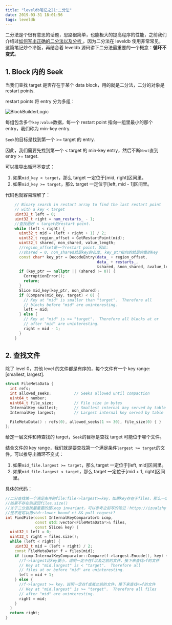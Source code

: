 ```yaml
---
title: "leveldb笔记之21:二分法"
date: 2019-03-31 18:01:56
tags: leveldb
---
```


二分法是个很有意思的话题，思路很简单，也能极大的提高程序的性能，之前我们介绍过[如何写出正确的二分法以及分析
](https://izualzhy.cn/binary-search-analysis)。因为二分法在 leveldb 使用非常常见，这篇笔记炒个冷饭，再结合着 leveldb 源码讲下二分法最重要的一个概念：**循环不变式**。

## 1. Block 内的 Seek

当我们查找 target 是否存在于某个 data block，用的就是二分法，二分的对象是 restart points.

restart points 将 entry 分为多组：

![BlockBuilderLogic](/assets/images/leveldb/block_builder_logic.png)

每组包含多个`key:value`数据，每一个 restart point 指向一组里最小的那个 entry，我们称为 min-key entry.

`Seek`的目标是找到第一个 >= target 的 entry.

因此，我们需要先找到第一个 < target 的 min-key entry，然后不断`Next`直到 entry >= target.

可以推导出循环不变式：

1. 如果`mid_key < target`，那么 target 一定位于[mid, right]区间里。  
2. 如果`mid_key >= target`，那么 target 一定位于[left, mid - 1]区间里。  

代码也就容易理解了：

```cpp
    // Binary search in restart array to find the last restart point
    // with a key < target
    uint32_t left = 0;
    uint32_t right = num_restarts_ - 1;
    //查找刚好 < target的restart point.
    while (left < right) {
      uint32_t mid = (left + right + 1) / 2;
      uint32_t region_offset = GetRestartPoint(mid);
      uint32_t shared, non_shared, value_length;
      //region_offset是一个restart point，因此:
      //shared = 0, non_shared就是key的长度, key_ptr指向的就是完整的key
      const char* key_ptr = DecodeEntry(data_ + region_offset,
                                        data_ + restarts_,
                                        &shared, &non_shared, &value_length);
      if (key_ptr == nullptr || (shared != 0)) {
        CorruptionError();
        return;
      }
      Slice mid_key(key_ptr, non_shared);
      if (Compare(mid_key, target) < 0) {
        // Key at "mid" is smaller than "target".  Therefore all
        // blocks before "mid" are uninteresting.
        left = mid;
      } else {
        // Key at "mid" is >= "target".  Therefore all blocks at or
        // after "mid" are uninteresting.
        right = mid - 1;
      }
    }
```

## 2. 查找文件

除了 level 0，其他 level 的文件都是有序的，每个文件有一个 key range: [smallest, largest].

```cpp
struct FileMetaData {
  int refs;
  int allowed_seeks;          // Seeks allowed until compaction
  uint64_t number;
  uint64_t file_size;         // File size in bytes
  InternalKey smallest;       // Smallest internal key served by table
  InternalKey largest;        // Largest internal key served by table

  FileMetaData() : refs(0), allowed_seeks(1 << 30), file_size(0) { }
};
```

给定一层文件和待查找的 target，`Seek`的目标是查找 target 可能位于哪个文件。

结合文件的 key range，我们就是要查找第一个满足条件`largest >= target`的文件。可以推导出循环不变式：

1. 如果`mid_file.largest >= target`，那么 target 一定位于[left, mid]区间里。  
2. 如果`mid_file.largest < target`，那么 target 一定位于[mid + 1, right]区间里。  

具体的代码：

```cpp
//二分查找第一个满足条件的file:file->largest>=key，如果key存在于files，那么一定存在于该file
//如果不存在则返回files.size()
//关于二分查找最重要的是loop invariant，可以参考之前写的笔记：https://izualzhy.cn/binary-search-analysis
//是不是可以用std::lower_bound ci && pull request?
int FindFile(const InternalKeyComparator& icmp,
             const std::vector<FileMetaData*>& files,
             const Slice& key) {
  uint32_t left = 0;
  uint32_t right = files.size();
  while (left < right) {
    uint32_t mid = (left + right) / 2;
    const FileMetaData* f = files[mid];
    if (icmp.InternalKeyComparator::Compare(f->largest.Encode(), key) < 0) {
      //f->largest比key要小，说明一定不在f以及之前的文件，接下来查找>f的文件
      // Key at "mid.largest" is < "target".  Therefore all
      // files at or before "mid" are uninteresting.
      left = mid + 1;
    } else {
      //f->largest >= key，说明一定在f或者之前的文件，接下来查找<=f的文件
      // Key at "mid.largest" is >= "target".  Therefore all files
      // after "mid" are uninteresting.
      right = mid;
    }
  }
  return right;
}
```
